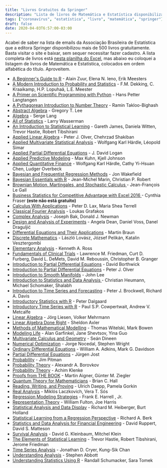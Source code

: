 ```yaml
---
title: "Livros Gratuitos da Springer"
description: "Lista de livros de Matemática e Estatística disponibilizados pela Springer durante a epidemia de coronavírus"
tags: ["coronavírus", "estatística", "livro", "matemática", "springer"]
draft: false
date: 2020-04-03T6:57:00-03:00
---
```


Acabei de saber na lista de emails da Associação Brasileira de Estatística que a editora Springer disponibilizou mais de 500 livros gratuitamente. Basta visitar o site e baixar, sem sequer necessitar fazer cadastro. A lista completa de livros está [nesta planilha do Excel](/images/FreeEnglishTextbooks.xlsx), mas abaixo eu coloquei a listagem de livros de Matemática e Estatística, colocados em ordem alfabética do título. Aproveitem.

* [A Beginner's Guide to R](http://link.springer.com/openurl?genre=book&isbn=978-0-387-93837-0) - Alain Zuur, Elena N. Ieno, Erik Meesters
* [A Modern Introduction to Probability and Statistics](http://link.springer.com/openurl?genre=book&isbn=978-1-84628-168-6) - F.M. Dekking, C. Kraaikamp, H.P. Lopuhaä, L.E. Meester
* [A Primer on Scientific Programming with Python](http://link.springer.com/openurl?genre=book&isbn=978-3-662-49887-3) - Hans Petter Langtangen
* [A Pythagorean Introduction to Number Theory](http://link.springer.com/openurl?genre=book&isbn=978-3-030-02604-2) - Ramin Takloo-Bighash
* [Abstract Algebra](http://link.springer.com/openurl?genre=book&isbn=978-3-319-77649-1) - Gregory T. Lee
* [Algebra](http://link.springer.com/openurl?genre=book&isbn=978-1-4613-0041-0) - Serge Lang
* [All of Statistics](http://link.springer.com/openurl?genre=book&isbn=978-0-387-21736-9) - Larry Wasserman
* [An Introduction to Statistical Learning](http://link.springer.com/openurl?genre=book&isbn=978-1-4614-7138-7) - Gareth James, Daniela Witten, Trevor Hastie, Robert Tibshirani
* [Applied Linear Algebra](http://link.springer.com/openurl?genre=book&isbn=978-3-319-91041-3) - Peter J. Olver, Chehrzad Shakiban
* [Applied Multivariate Statistical Analysis](http://link.springer.com/openurl?genre=book&isbn=978-3-662-45171-7) - Wolfgang Karl Härdle, Léopold Simar
* [Applied Partial Differential Equations](http://link.springer.com/openurl?genre=book&isbn=978-3-319-12493-3) - J. David Logan
* [Applied Predictive Modeling](http://link.springer.com/openurl?genre=book&isbn=978-1-4614-6849-3) - Max Kuhn, Kjell Johnson
* [Applied Quantitative Finance](http://link.springer.com/openurl?genre=book&isbn=978-3-662-54486-0) - Wolfgang Karl Härdle, Cathy Yi-Hsuan Chen, Ludger Overbeck
* [Bayesian and Frequentist Regression Methods](http://link.springer.com/openurl?genre=book&isbn=978-1-4419-0925-1) - Jon Wakefield
* [Bayesian Essentials with R](http://link.springer.com/openurl?genre=book&isbn=978-1-4614-8687-9) - Jean-Michel Marin, Christian P. Robert
* [Brownian Motion, Martingales, and Stochastic Calculus ](http://link.springer.com/openurl?genre=book&isbn=978-3-319-31089-3) - Jean-François Le Gall
* [Business Statistics for Competitive Advantage with Excel 2016 ](http://link.springer.com/openurl?genre=book&isbn=978-3-319-32185-1) - Cynthia Fraser **(este não está gratuito)**
* [Calculus With Applications](http://link.springer.com/openurl?genre=book&isbn=978-1-4614-7946-8) - Peter D. Lax, Maria Shea Terrell
* [Classical Fourier Analysis](http://link.springer.com/openurl?genre=book&isbn=978-1-4939-1194-3) - Loukas Grafakos
* [Complex Analysis](http://link.springer.com/openurl?genre=book&isbn=978-1-4419-7288-0) - Joseph Bak, Donald J. Newman
* [Design and Analysis of Experiments](http://link.springer.com/openurl?genre=book&isbn=978-3-319-52250-0) - Angela Dean, Daniel Voss, Danel Draguljić
* [Differential Equations and Their Applications](http://link.springer.com/openurl?genre=book&isbn=978-1-4612-4360-1) - Martin Braun
* [Discrete Mathematics](http://link.springer.com/openurl?genre=book&isbn=978-0-387-21777-2) - László Lovász, József Pelikán, Katalin Vesztergombi
* [Elementary Analysis](http://link.springer.com/openurl?genre=book&isbn=978-1-4614-6271-2) - Kenneth A. Ross
* [Fundamentals of Clinical Trials](http://link.springer.com/openurl?genre=book&isbn=978-3-319-18539-2) - Lawrence M. Friedman, Curt D. Furberg, David L. DeMets, David M. Reboussin, Christopher B. Granger
* [Introduction to Partial Differential Equations](http://link.springer.com/openurl?genre=book&isbn=978-3-319-48936-0) - David Borthwick
* [Introduction to Partial Differential Equations](http://link.springer.com/openurl?genre=book&isbn=978-3-319-02099-0) - Peter J. Olver
* [Introduction to Smooth Manifolds](http://link.springer.com/openurl?genre=book&isbn=978-1-4419-9982-5) - John Lee
* [Introduction to Statistics and Data Analysis ](http://link.springer.com/openurl?genre=book&isbn=978-3-319-46162-5) - Christian Heumann, Michael Schomaker,  Shalabh
* [Introduction to Time Series and Forecasting](http://link.springer.com/openurl?genre=book&isbn=978-3-319-29854-2) - Peter J. Brockwell, Richard A. Davis
* [Introductory Statistics with R](http://link.springer.com/openurl?genre=book&isbn=978-0-387-79054-1) - Peter Dalgaard
* [Introductory Time Series with R](http://link.springer.com/openurl?genre=book&isbn=978-0-387-88698-5) - Paul S.P. Cowpertwait, Andrew V. Metcalfe
* [Linear Algebra](http://link.springer.com/openurl?genre=book&isbn=978-3-319-24346-7) - Jörg Liesen, Volker Mehrmann
* [Linear Algebra Done Right](http://link.springer.com/openurl?genre=book&isbn=978-3-319-11080-6) - Sheldon Axler
* [Methods of Mathematical Modelling](http://link.springer.com/openurl?genre=book&isbn=978-3-319-23042-9) - Thomas Witelski, Mark Bowen
* [Modeling Life](http://link.springer.com/openurl?genre=book&isbn=978-3-319-59731-7) - Alan Garfinkel, Jane Shevtsov, Yina Guo
* [Multivariate Calculus and Geometry](http://link.springer.com/openurl?genre=book&isbn=978-1-4471-6419-7) - Seán Dineen
* [Numerical Optimization](http://link.springer.com/openurl?genre=book&isbn=978-0-387-40065-5) - Jorge Nocedal, Stephen Wright
* [Ordinary Differential Equations](http://link.springer.com/openurl?genre=book&isbn=978-1-4614-3618-8) - William A. Adkins, Mark G. Davidson
* [Partial Differential Equations](http://link.springer.com/openurl?genre=book&isbn=978-1-4614-4809-9) - Jürgen Jost
* [Probability](http://link.springer.com/openurl?genre=book&isbn=978-1-4612-4374-8) - Jim Pitman
* [Probability Theory](http://link.springer.com/openurl?genre=book&isbn=978-1-4471-5201-9) - Alexandr A. Borovkov
* [Probability Theory](http://link.springer.com/openurl?genre=book&isbn=978-1-4471-5361-0) - Achim Klenke
* [Proofs from THE BOOK](http://link.springer.com/openurl?genre=book&isbn=978-3-662-57265-8) - Martin Aigner, Günter M. Ziegler
* [Quantum Theory for Mathematicians](http://link.springer.com/openurl?genre=book&isbn=978-1-4614-7116-5) - Brian C. Hall
* [Reading, Writing, and Proving](http://link.springer.com/openurl?genre=book&isbn=978-1-4419-9479-0) - Ulrich Daepp, Pamela Gorkin
* [Real Analysis](http://link.springer.com/openurl?genre=book&isbn=978-1-4939-2766-1) - Miklós Laczkovich, Vera T. Sós
* [Regression Modeling Strategies](http://link.springer.com/openurl?genre=book&isbn=978-3-319-19425-7) - Frank E. Harrell , Jr.
* [Representation Theory](http://link.springer.com/openurl?genre=book&isbn=978-1-4612-0979-9) - William Fulton, Joe Harris
* [Statistical Analysis and Data Display](http://link.springer.com/openurl?genre=book&isbn=978-1-4939-2122-5) - Richard M. Heiberger, Burt Holland
* [Statistical Learning from a Regression Perspective](http://link.springer.com/openurl?genre=book&isbn=978-3-319-44048-4) - Richard A. Berk
* [Statistics and Data Analysis for Financial Engineering](http://link.springer.com/openurl?genre=book&isbn=978-1-4939-2614-5) - David Ruppert, David S. Matteson
* [Survival Analysis](http://link.springer.com/openurl?genre=book&isbn=978-1-4419-6646-9) - David G. Kleinbaum, Mitchel Klein
* [The Elements of Statistical Learning](http://link.springer.com/openurl?genre=book&isbn=978-0-387-84858-7) - Trevor Hastie, Robert Tibshirani, Jerome Friedman
* [Time Series Analysis](http://link.springer.com/openurl?genre=book&isbn=978-0-387-75959-3) - Jonathan D. Cryer, Kung-Sik Chan
* [Understanding Analysis](http://link.springer.com/openurl?genre=book&isbn=978-1-4939-2712-8) - Stephen Abbott
* [Understanding Statistics Using R](http://link.springer.com/openurl?genre=book&isbn=978-1-4614-6227-9) - Randall Schumacker, Sara Tomek








